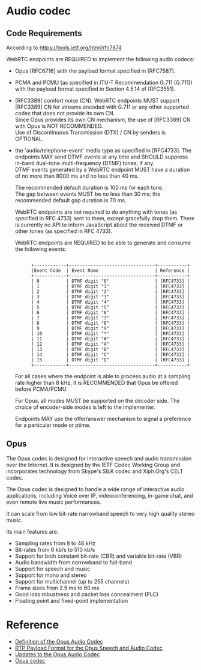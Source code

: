 # Audio codec

## Code Requirements

According to https://tools.ietf.org/html/rfc7874

WebRTC endpoints are REQUIRED to implement the following audio codecs:

* Opus [RFC6716] with the payload format specified in [RFC7587].

* PCMA and PCMU (as specified in ITU-T Recommendation G.711 [G.711])
  with the payload format specified in Section 4.5.14 of [RFC3551].
      
      
* [RFC3389] comfort noise (CN).  WebRTC endpoints MUST support [RFC3389] CN for streams encoded with G.711 or any other supported codec that does not provide its own CN.  
 Since Opus provides its own CN mechanism, the use of [RFC3389] CN with Opus is NOT RECOMMENDED.  
 Use of Discontinuous Transmission (DTX) / CN by senders is OPTIONAL.      


*  the 'audio/telephone-event' media type as specified in [RFC4733].
   The endpoints MAY send DTMF events at any time and SHOULD suppress in-band dual-tone multi-frequency (DTMF) tones, if any.  
   DTMF events generated by a WebRTC endpoint MUST have a duration of no more than 8000 ms and no less than 40 ms.  
   
   The recommended default duration is 100 ms for each tone.  
   The gap between events MUST be no less than 30 ms; the recommended default gap duration is 70 ms.
   
   WebRTC endpoints are not required to do anything with tones (as specified in RFC 4733) sent to them, except gracefully drop them.
   There is currently no API to inform JavaScript about the received DTMF or other tones (as specified in RFC 4733).  
   
   WebRTC endpoints are REQUIRED to be able to generate and consume the following  events:
   
   
   ```
      
         +------------+--------------------------------+-----------+
         |Event Code  | Event Name                     | Reference |
         +------------+--------------------------------+-----------+
         | 0          | DTMF digit "0"                 | [RFC4733] |
         | 1          | DTMF digit "1"                 | [RFC4733] |
         | 2          | DTMF digit "2"                 | [RFC4733] |
         | 3          | DTMF digit "3"                 | [RFC4733] |
         | 4          | DTMF digit "4"                 | [RFC4733] |
         | 5          | DTMF digit "5"                 | [RFC4733] |
         | 6          | DTMF digit "6"                 | [RFC4733] |
         | 7          | DTMF digit "7"                 | [RFC4733] |
         | 8          | DTMF digit "8"                 | [RFC4733] |
         | 9          | DTMF digit "9"                 | [RFC4733] |
         | 10         | DTMF digit "*"                 | [RFC4733] |
         | 11         | DTMF digit "#"                 | [RFC4733] |
         | 12         | DTMF digit "A"                 | [RFC4733] |
         | 13         | DTMF digit "B"                 | [RFC4733] |
         | 14         | DTMF digit "C"                 | [RFC4733] |
         | 15         | DTMF digit "D"                 | [RFC4733] |
         +------------+--------------------------------+-----------+

   ```
   

   For all cases where the endpoint is able to process audio at a sampling rate higher than 8 kHz, it is RECOMMENDED that Opus be offered before PCMA/PCMU.  
   
   For Opus, all modes MUST be supported on the decoder side.  The choice of encoder-side modes is left to the implementer.  
   
   Endpoints MAY use the offer/answer mechanism to signal a preference for a particular mode or ptime.


## Opus


The Opus codec is designed for interactive speech and audio transmission over the Internet. 
It is designed by the IETF Codec Working Group and incorporates technology from Skype's SILK codec and Xiph.Org's CELT codec.

The Opus codec is designed to handle a wide range of interactive audio applications, 
including Voice over IP, videoconferencing, in-game chat, and even remote live music performances. 

It can scale from low bit-rate narrowband speech to very high quality stereo music. 

Its main features are:

* Sampling rates from 8 to 48 kHz
* Bit-rates from 6 kb/s to 510 kb/s
* Support for both constant bit-rate (CBR) and variable bit-rate (VBR)
* Audio bandwidth from narrowband to full-band
* Support for speech and music
* Support for mono and stereo
* Support for multichannel (up to 255 channels)
* Frame sizes from 2.5 ms to 60 ms
* Good loss robustness and packet loss concealment (PLC)
* Floating point and fixed-point implementation

# Reference
* [ Definition of the Opus Audio Codec](https://tools.ietf.org/html/rfc6716)
* [RTP Payload Format for the Opus Speech and Audio Codec](https://tools.ietf.org/html/rfc7587)
* [Updates to the Opus Audio Codec](https://tools.ietf.org/html/rfc8251)
* [Opus codec](http://opus-codec.org)